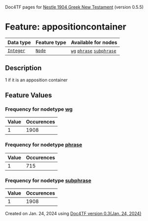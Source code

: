 Doc4TF pages for [Nestle 1904 Greek New Testament](https://github.com/saulocantanhede/tfgreek2/tree/master/tf) (version 0.5.5)
# Feature: appositioncontainer
Data type|Feature type|Available for nodes
---|---|---
[`Integer`](featurebydatatype.md#integer)|[`Node`](featurebytype.md#node)| [`wg`](featurebynodetype.md#wg)  [`phrase`](featurebynodetype.md#phrase)  [`subphrase`](featurebynodetype.md#subphrase) 
## Description
1 if it is an apposition container
## Feature Values
### Frequency for nodetype [wg](featurebynodetype.md#wg)
Value|Occurences
---|---
1|1908
### Frequency for nodetype [phrase](featurebynodetype.md#phrase)
Value|Occurences
---|---
1|715
### Frequency for nodetype [subphrase](featurebynodetype.md#subphrase)
Value|Occurences
---|---
1|1908
 

Created on Jan. 24, 2024 using [Doc4TF  version 0.3(Jan. 24, 2024)](https://github.com/tonyjurg/Doc4TF) 